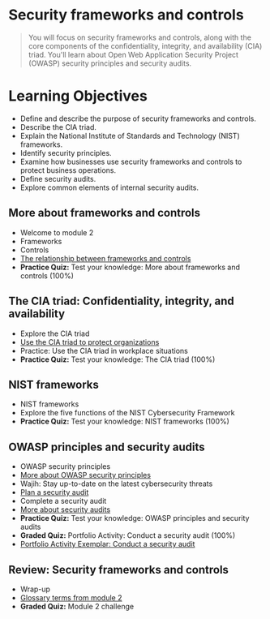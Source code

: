 # Security frameworks and controls
> You will focus on security frameworks and controls, along with the core components of the confidentiality, integrity, and availability (CIA) triad. You'll learn about Open Web Application Security Project (OWASP) security principles and security audits.
# Learning Objectives
- Define and describe the purpose of security frameworks and controls.
- Describe the CIA triad.
- Explain the National Institute of Standards and Technology (NIST) frameworks.
- Identify security principles.
- Examine how businesses use security frameworks and controls to protect business operations.
- Define security audits.
- Explore common elements of internal security audits.
## More about frameworks and controls
- Welcome to module 2
- Frameworks
- Controls
- [The relationship between frameworks and controls](https://github.com/KailaniBailey/Google-Cybersecurity-Professional-Certificate/tree/main/Course%202:%20Play%20It%20Safe:%20Manage%20Security%20Risks/Week%202:%20Security%20frameworks%20and%20controls/The%20relationship%20between%20frameworks%20and%20controls)
- **Practice Quiz:** Test your knowledge: More about frameworks and controls (100%)
## The CIA triad: Confidentiality, integrity, and availability
- Explore the CIA triad
- [Use the CIA triad to protect organizations](https://github.com/KailaniBailey/Google-Cybersecurity-Professional-Certificate/tree/main/Course%202:%20Play%20It%20Safe:%20Manage%20Security%20Risks/Week%202:%20Security%20frameworks%20and%20controls/Use%20the%20CIA%20triad%20to%20protect%20organizations)
- Practice: Use the CIA triad in workplace situations
- **Practice Quiz:** Test your knowledge: The CIA triad (100%)
## NIST frameworks
- NIST frameworks
- Explore the five functions of the NIST Cybersecurity Framework
- **Practice Quiz:** Test your knowledge: NIST frameworks (100%)
## OWASP principles and security audits
- OWASP security principles
- [More about OWASP security principles](https://github.com/KailaniBailey/Google-Cybersecurity-Professional-Certificate/tree/main/Course%202%3A%20Play%20It%20Safe%3A%20Manage%20Security%20Risks/Week%202%3A%20Security%20frameworks%20and%20controls)
- Wajih: Stay up-to-date on the latest cybersecurity threats
- [Plan a security audit](https://github.com/KailaniBailey/Google-Cybersecurity-Professional-Certificate/blob/main/Course%202%3A%20Play%20It%20Safe%3A%20Manage%20Security%20Risks/Week%202%3A%20Security%20frameworks%20and%20controls/Audit%20Scope%20and%20Goals.pdf)
- Complete a security audit
- [More about security audits](https://github.com/KailaniBailey/Google-Cybersecurity-Professional-Certificate/tree/main/Course%202:%20Play%20It%20Safe:%20Manage%20Security%20Risks/Week%202:%20Security%20frameworks%20and%20controls/More%20about%20security%20audits)
- **Practice Quiz:** Test your knowledge: OWASP principles and security audits
- **Graded Quiz:** Portfolio Activity: Conduct a security audit (100%)
- [Portfolio Activity Exemplar: Conduct a security audit](https://github.com/KailaniBailey/Google-Cybersecurity-Professional-Certificate/blob/main/Course%202%3A%20Play%20It%20Safe%3A%20Manage%20Security%20Risks/Week%202%3A%20Security%20frameworks%20and%20controls/Controls%20and%20compliance%20checklist%20exemplar.pdf)
## Review: Security frameworks and controls
- Wrap-up
- [Glossary terms from module 2](https://github.com/KailaniBailey/Google-Cybersecurity-Professional-Certificate/tree/main/Course%202:%20Play%20It%20Safe:%20Manage%20Security%20Risks/Week%202:%20Security%20frameworks%20and%20controls/Glossary%20terms%20from%20module%202)
- **Graded Quiz:** Module 2 challenge
